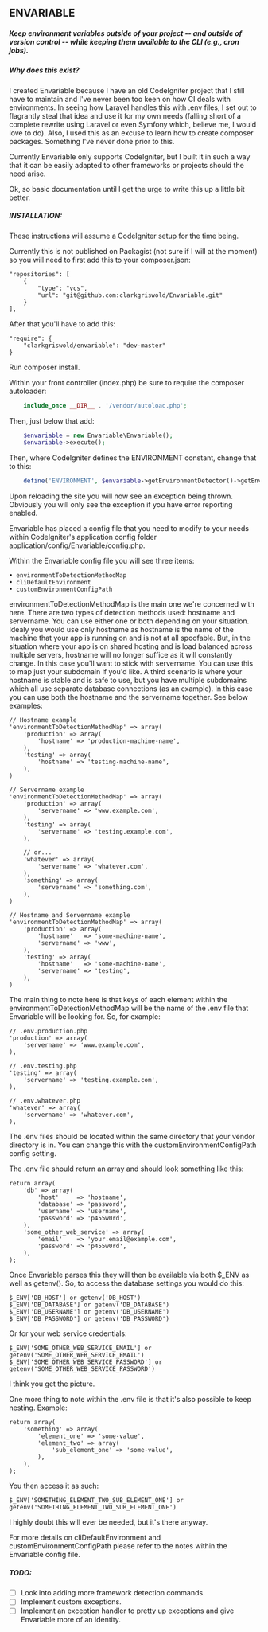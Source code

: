 ENVARIABLE
----------

##### Keep environment variables outside of your project -- and outside of version control -- while keeping them available to the CLI (e.g., cron jobs).


##### Why does this exist?

I created Envariable because I have an old CodeIgniter project that I still have to maintain and I've never been too keen on how CI deals with environments. In seeing how Laravel handles this with .env files, I set out to flagrantly steal that idea and use it for my own needs (falling short of a complete rewrite using Laravel or even Symfony which, believe me, I would love to do). Also, I used this as an excuse to learn how to create composer packages. Something I've never done prior to this.

Currently Envariable only supports CodeIgniter, but I built it in such a way that it can be easily adapted to other frameworks or projects should the need arise.

Ok, so basic documentation until I get the urge to write this up a little bit better.


##### INSTALLATION:

These instructions will assume a CodeIgniter setup for the time being.

Currently this is not published on Packagist (not sure if I will at the moment) so you will need to first add this to your composer.json:

    "repositories": [
        {
            "type": "vcs",
            "url": "git@github.com:clarkgriswold/Envariable.git"
        }
    ],

After that you'll have to add this:

    "require": {
        "clarkgriswold/envariable": "dev-master"
    }


Run composer install.

Within your front controller (index.php) be sure to require the composer autoloader:

```php
    include_once __DIR__ . '/vendor/autoload.php';
```

Then, just below that add:

```php
    $envariable = new Envariable\Envariable();
    $envariable->execute();
```

Then, where CodeIgniter defines the ENVIRONMENT constant, change that to this:

```php
    define('ENVIRONMENT', $envariable->getEnvironmentDetector()->getEnvironment());
```

Upon reloading the site you will now see an exception being thrown. Obviously you will only see the exception if you have error reporting enabled.

Envariable has placed a config file that you need to modify to your needs within CodeIgniter's application config folder application/config/Envariable/config.php.

Within the Envariable config file you will see three items:

    • environmentToDetectionMethodMap
    • cliDefaultEnvironment
    • customEnvironmentConfigPath

environmentToDetectionMethodMap is the main one we're concerned with here. There are two types of detection methods used: hostname and servername. You can use either one or both depending on your situation. Idealy you would use only hostname as hostname is the name of the machine that your app is running on and is not at all spoofable. But, in the situation where your app is on shared hosting and is load balanced across multiple servers, hostname will no longer suffice as it will constantly change. In this case you'll want to stick with servername. You can use this to map just your subdomain if you'd like. A third scenario is where your hostname is stable and is safe to use, but you have multiple subdomains which all use separate database connections (as an example). In this case you can use both the hostname and the servername together. See below examples:

    // Hostname example
    'environmentToDetectionMethodMap' => array(
        'production' => array(
            'hostname' => 'production-machine-name',
        ),
        'testing' => array(
            'hostname' => 'testing-machine-name',
        ),
    )

    // Servername example
    'environmentToDetectionMethodMap' => array(
        'production' => array(
            'servername' => 'www.example.com',
        ),
        'testing' => array(
            'servername' => 'testing.example.com',
        ),

        // or...
        'whatever' => array(
            'servername' => 'whatever.com',
        ),
        'something' => array(
            'servername' => 'something.com',
        ),
    )

    // Hostname and Servername example
    'environmentToDetectionMethodMap' => array(
        'production' => array(
            'hostname'   => 'some-machine-name',
            'servername' => 'www',
        ),
        'testing' => array(
            'hostname'   => 'some-machine-name',
            'servername' => 'testing',
        ),
    )

The main thing to note here is that keys of each element within the environmentToDetectionMethodMap will be the name of the .env file that Envariable will be looking for. So, for example:

    // .env.production.php
    'production' => array(
        'servername' => 'www.example.com',
    ),

    // .env.testing.php
    'testing' => array(
        'servername' => 'testing.example.com',
    ),

    // .env.whatever.php
    'whatever' => array(
        'servername' => 'whatever.com',
    ),

The .env files should be located within the same directory that your vendor directory is in. You can change this with the customEnvironmentConfigPath config setting.

The .env file should return an array and should look something like this:

    return array(
        'db' => array(
            'host'     => 'hostname',
            'database' => 'password',
            'username' => 'username',
            'password' => 'p455w0rd',
        ),
        'some_other_web_service' => array(
            'email'    => 'your.email@example.com',
            'password' => 'p455w0rd',
        ),
    );

Once Envariable parses this they will then be available via both $_ENV as well as getenv(). So, to access the database settings you would do this:

    $_ENV['DB_HOST'] or getenv('DB_HOST')
    $_ENV['DB_DATABASE'] or getenv('DB_DATABASE')
    $_ENV['DB_USERNAME'] or getenv('DB_USERNAME')
    $_ENV['DB_PASSWORD'] or getenv('DB_PASSWORD')

Or for your web service credentials:

    $_ENV['SOME_OTHER_WEB_SERVICE_EMAIL'] or getenv('SOME_OTHER_WEB_SERVICE_EMAIL')
    $_ENV['SOME_OTHER_WEB_SERVICE_PASSWORD'] or getenv('SOME_OTHER_WEB_SERVICE_PASSWORD')

I think you get the picture.

One more thing to note within the .env file is that it's also possible to keep nesting. Example:

    return array(
        'something' => array(
            'element_one' => 'some-value',
            'element_two' => array(
                'sub_element_one' => 'some-value',
            ),
        ),
    );

You then access it as such:

    $_ENV['SOMETHING_ELEMENT_TWO_SUB_ELEMENT_ONE'] or getenv('SOMETHING_ELEMENT_TWO_SUB_ELEMENT_ONE')

I highly doubt this will ever be needed, but it's there anyway.

For more details on cliDefaultEnvironment and customEnvironmentConfigPath please refer to the notes within the Envariable config file.


##### TODO:

* [ ] Look into adding more framework detection commands.
* [ ] Implement custom exceptions.
* [ ] Implement an exception handler to pretty up exceptions and give Envariable more of an identity.
